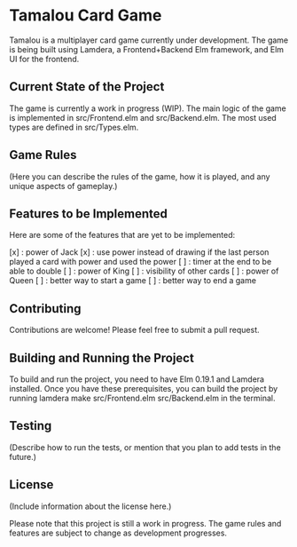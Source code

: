 # Tamalou Card Game

Tamalou is a multiplayer card game currently under development. The game is being built using Lamdera, a Frontend+Backend Elm framework, and Elm UI for the frontend.

## Current State of the Project

The game is currently a work in progress (WIP). The main logic of the game is implemented in src/Frontend.elm and src/Backend.elm. The most used types are defined in src/Types.elm.

## Game Rules

(Here you can describe the rules of the game, how it is played, and any unique aspects of gameplay.)

## Features to be Implemented

Here are some of the features that are yet to be implemented:

[x] : power of Jack
[x] : use power instead of drawing if the last person played a card with power and used the power
[ ] : timer at the end to be able to double
[ ] : power of King
[ ] : visibility of other cards
[ ] : power of Queen
[ ] : better way to start a game
[ ] : better way to end a game

## Contributing

Contributions are welcome! Please feel free to submit a pull request.

## Building and Running the Project

To build and run the project, you need to have Elm 0.19.1 and Lamdera installed. Once you have these prerequisites, you can build the project by running lamdera make src/Frontend.elm src/Backend.elm in the terminal.

## Testing

(Describe how to run the tests, or mention that you plan to add tests in the future.)

## License

(Include information about the license here.)

Please note that this project is still a work in progress. The game rules and features are subject to change as development progresses.
